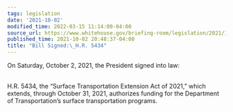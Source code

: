 ```yaml
---
tags: legislation
date: '2021-10-02'
modified_time: 2022-03-15 11:14:00-04:00
source_url: https://www.whitehouse.gov/briefing-room/legislation/2021/10/02/bill-signed-h-r-5434/
published_time: 2021-10-02 20:48:37-04:00
title: "Bill Signed:\_H.R. 5434"
---
```

 
On Saturday, October 2, 2021, the President signed into law:  
 

H.R. 5434, the “Surface Transportation Extension Act of 2021,” which
extends, through October 31, 2021, authorizes funding for the Department
of Transportation’s surface transportation programs.
